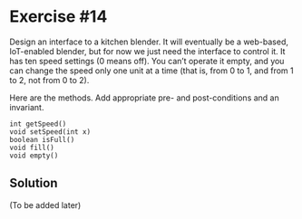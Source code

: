 # Exercise #14

Design an interface to a kitchen blender. It will eventually be a web-based, IoT-enabled blender, but for now we just 
need the interface to control it. It has ten speed settings (0 means off). You can’t operate it empty, and you can 
change the speed only one unit at a time (that is, from 0 to 1, and from 1 to 2, not from 0 to 2).

Here are the methods. Add appropriate pre- and post-conditions and an invariant.
```
int getSpeed()
void setSpeed(int x)
boolean isFull()
void fill()
void empty()
```

## Solution

(To be added later)
